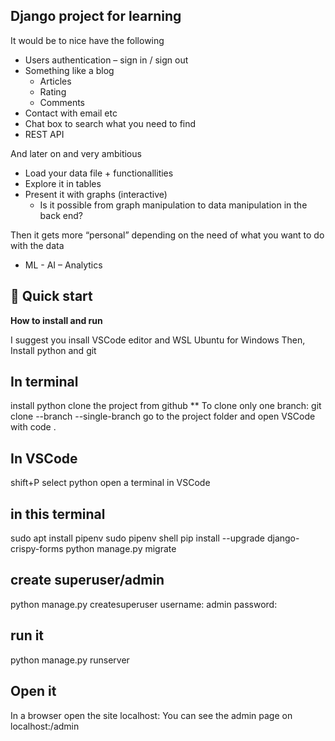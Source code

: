 ## Django project for learning

It would be to nice have the following

* Users authentication – sign in / sign out
* Something like a blog
    - Articles
    - Rating
    - Comments
* Contact with email etc
* Chat box to search what you need to find
* REST API

And later on and very ambitious

* Load your data file + functionallities
* Explore it in tables
* Present it with graphs (interactive)
    - Is it possible from graph manipulation to data manipulation in the back end?

Then it gets more “personal” depending on the need of what you want to do with the data
* ML -  AI – Analytics

## 🚀 Quick start

**How to install and run**

I suggest you insall VSCode editor and WSL Ubuntu for Windows
Then, Install python and git

In terminal
-----------

install python
clone the project from github
** To clone only one branch: git clone --branch <branchname> --single-branch <remote-repo-url>
go to the project folder and open VSCode with code .

In VSCode
---------
shift+P select python 
open a terminal in VSCode

in this terminal
----------------

sudo apt install pipenv
sudo pipenv shell
pip install --upgrade django-crispy-forms
python manage.py migrate


create superuser/admin
----------------------

python manage.py createsuperuser
username: admin
password:

run it
------

python manage.py runserver <port number>

Open it
-------

In a browser open the site localhost:<port number>
You can see the admin page on localhost:<port number>/admin